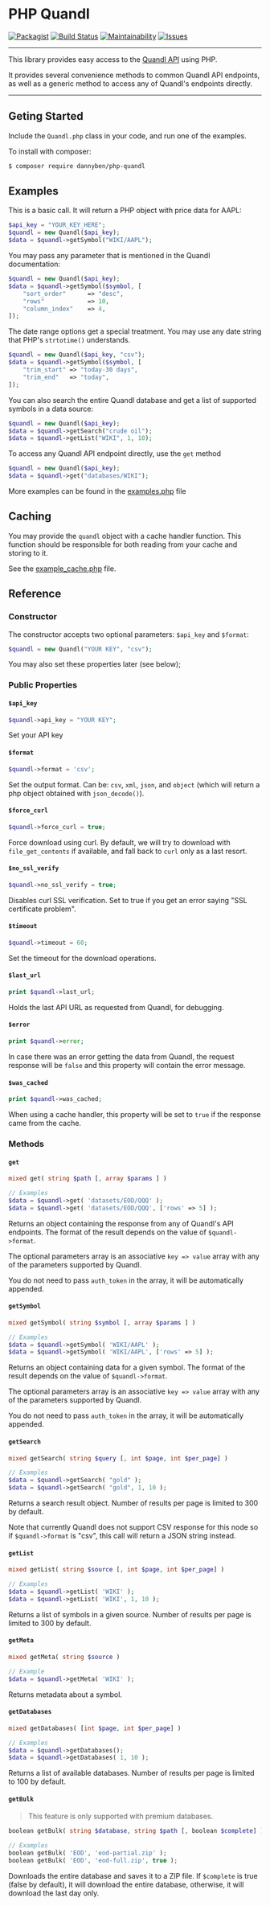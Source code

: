 PHP Quandl
==========

[![Packagist](https://img.shields.io/packagist/v/dannyben/php-quandl.svg?maxAge=14400&style=flat-square)](https://packagist.org/packages/dannyben/php-quandl)
[![Build Status](https://img.shields.io/travis/DannyBen/php-quandl.svg?maxAge=14400&style=flat-square)](https://travis-ci.org/DannyBen/php-quandl)
[![Maintainability](https://img.shields.io/codeclimate/maintainability/DannyBen/php-quandl.svg?style=flat-square)](https://codeclimate.com/github/DannyBen/php-quandl)
[![Issues](https://img.shields.io/codeclimate/issues/github/DannyBen/php-quandl.svg?style=flat-square)](https://codeclimate.com/github/DannyBen/php-quandl)


---

This library provides easy access to the [Quandl API][1] using PHP.

It provides several convenience methods to common Quandl API endpoints, as
well as a generic method to access any of Quandl's endpoints directly.


---

Geting Started
--------------

Include the `Quandl.php` class in your code, and run one of the examples. 

To install with composer:

```sh
$ composer require dannyben/php-quandl
```

Examples
--------

This is a basic call. It will return a PHP object with price
data for AAPL:

```php
$api_key = "YOUR_KEY_HERE";
$quandl = new Quandl($api_key);
$data = $quandl->getSymbol("WIKI/AAPL");
```

You may pass any parameter that is mentioned in the Quandl
documentation:

```php
$quandl = new Quandl($api_key);
$data = $quandl->getSymbol($symbol, [
	"sort_order"      => "desc",
	"rows"            => 10,
	"column_index"    => 4, 
]);
```

The date range options get a special treatment. You may use
any date string that PHP's `strtotime()` understands.

```php
$quandl = new Quandl($api_key, "csv");
$data = $quandl->getSymbol($symbol, [
	"trim_start" => "today-30 days",
	"trim_end"   => "today",
]);
```

You can also search the entire Quandl database and get a list of
supported symbols in a data source:

```php
$quandl = new Quandl($api_key);
$data = $quandl->getSearch("crude oil");
$data = $quandl->getList("WIKI", 1, 10);
```

To access any Quandl API endpoint directly, use the `get` method

```php
$quandl = new Quandl($api_key);
$data = $quandl->get("databases/WIKI");
```

More examples can be found in the [examples.php](https://github.com/DannyBen/php-quandl/blob/master/examples.php) file 

Caching
-------

You may provide the `quandl` object with a cache handler function.
This function should be responsible for both reading from your cache and storing to it. 

See the [example_cache.php](https://github.com/DannyBen/php-quandl/blob/master/example_cache.php) file.


Reference
---------

### Constructor

The constructor accepts two optional parameters: `$api_key` and `$format`:

```php
$quandl = new Quandl("YOUR KEY", "csv");
```

You may also set these properties later (see below);






### Public Properties


#### `$api_key`

```php
$quandl->api_key = "YOUR KEY";
```
Set your API key

#### `$format`

```php
$quandl->format = 'csv';
```

Set the output format. Can be: `csv`, `xml`, `json`, and `object` 
(which will return a php object obtained with `json_decode()`).


#### `$force_curl`

```php
$quandl->force_curl = true;
```

Force download using curl. By default, we will try to download with 
`file_get_contents` if available, and fall back to `curl` only as a last 
resort.


#### `$no_ssl_verify`

```php
$quandl->no_ssl_verify = true;
```

Disables curl SSL verification. Set to true if you get an error saying 
"SSL certificate problem".


#### `$timeout`

```php
$quandl->timeout = 60;
```

Set the timeout for the download operations.


#### `$last_url`

```php
print $quandl->last_url;
```

Holds the last API URL as requested from Quandl, for debugging.


#### `$error`

```php
print $quandl->error;
```

In case there was an error getting the data from Quandl, the request 
response will be `false` and this property will contain the error message.

#### `$was_cached`

```php
print $quandl->was_cached;
```

When using a cache handler, this property will be set to `true` if the 
response came from the cache.




### Methods

#### `get`

```php
mixed get( string $path [, array $params ] )

// Examples
$data = $quandl->get( 'datasets/EOD/QQQ' );
$data = $quandl->get( 'datasets/EOD/QQQ', ['rows' => 5] );
```

Returns an object containing the response from any of Quandl's API
endpoints. The format of the result depends on the value of 
`$quandl->format`.

The optional parameters array is an associative `key => value`
array with any of the parameters supported by Quandl.

You do not need to pass `auth_token` in the array, it will be 
automatically appended.


#### `getSymbol`

```php
mixed getSymbol( string $symbol [, array $params ] )

// Examples
$data = $quandl->getSymbol( 'WIKI/AAPL' );
$data = $quandl->getSymbol( 'WIKI/AAPL', ['rows' => 5] );
```

Returns an object containing data for a given symbol. The format
of the result depends on the value of `$quandl->format`.

The optional parameters array is an associative `key => value`
array with any of the parameters supported by Quandl.

You do not need to pass `auth_token` in the array, it will be 
automatically appended.


#### `getSearch`

```php
mixed getSearch( string $query [, int $page, int $per_page] )

// Examples
$data = $quandl->getSearch( "gold" );
$data = $quandl->getSearch( "gold", 1, 10 );
```

Returns a search result object. Number of results per page is 
limited to 300 by default.

Note that currently Quandl does not support CSV response for this 
node so if `$quandl->format` is "csv", this call will return a JSON
string instead.


#### `getList`

```php
mixed getList( string $source [, int $page, int $per_page] )

// Examples
$data = $quandl->getList( 'WIKI' );
$data = $quandl->getList( 'WIKI', 1, 10 );
```

Returns a list of symbols in a given source. Number of results per page is 
limited to 300 by default.


#### `getMeta`

```php
mixed getMeta( string $source )

// Example
$data = $quandl->getMeta( 'WIKI' );
```

Returns metadata about a symbol.


#### `getDatabases`

```php
mixed getDatabases( [int $page, int $per_page] )

// Examples
$data = $quandl->getDatabases();
$data = $quandl->getDatabases( 1, 10 );
```

Returns a list of available databases. Number of results per page is 
limited to 100 by default.


#### `getBulk`

> This feature is only supported with premium databases.

```php
boolean getBulk( string $database, string $path [, boolean $complete] )

// Examples
boolean getBulk( 'EOD', 'eod-partial.zip' );
boolean getBulk( 'EOD', 'eod-full.zip', true );
```

Downloads the entire database and saves it to a ZIP file. If `$complete` 
is true (false by default), it will download the entire database, otherwise,
it will download the last day only.



[1]: https://www.quandl.com/help/api

